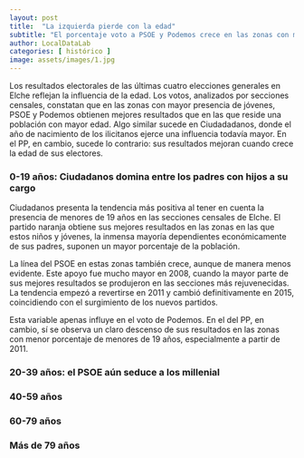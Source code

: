 ```yaml
---
layout: post
title:  "La izquierda pierde con la edad"
subtitle: "El porcentaje voto a PSOE y Podemos crece en las zonas con mayor número de jóvenes y desciende en las más envejecidas. Esta tendencia se mantiene, incluso con mayor claridad, en el caso de Ciudadanos; pero se invierte en los apoyos al PP"
author: LocalDataLab
categories: [ histórico ]
image: assets/images/1.jpg
---
```

Los resultados electorales de las últimas cuatro elecciones generales en Elche reflejan la influencia de la edad. Los votos, analizados por secciones censales, constatan que en las zonas con mayor presencia de jóvenes, PSOE y Podemos obtienen mejores resultados que en las que reside una población con mayor edad. Algo similar sucede en Ciudadadanos, donde el año de nacimiento de los ilicitanos ejerce una influencia todavía mayor. En el PP, en cambio, sucede lo contrario: sus resultados mejoran cuando crece la edad de sus electores.

### 0-19 años: Ciudadanos domina entre los padres con hijos a su cargo

<div class="flourish-embed" data-src="visualisation/290450"></div><script src="https://public.flourish.studio/resources/embed.js"></script>

Ciudadanos presenta la tendencia más positiva al tener en cuenta la presencia de menores de 19 años en las secciones censales de Elche. El partido naranja obtiene sus mejores resultados en las zonas en las que estos niños y jóvenes, la inmensa mayoría dependientes económicamente de sus padres, suponen un mayor porcentaje de la población.

La línea del PSOE en estas zonas también crece, aunque de manera menos evidente. Este apoyo fue mucho mayor en 2008, cuando la mayor parte de sus mejores resultados se produjeron en las secciones más rejuvenecidas. La tendencia empezó a revertirse en 2011 y cambió definitivamente en 2015, coincidiendo con el surgimiento de los nuevos partidos.

Esta variable apenas influye en el voto de Podemos. En el del PP, en cambio, sí se observa un claro descenso de sus resultados en las zonas con menor porcentaje de menores de 19 años, especialmente a partir de 2011.


### 20-39 años: el PSOE aún seduce a los millenial

<div class="flourish-embed" data-src="visualisation/297137"></div><script src="https://public.flourish.studio/resources/embed.js"></script>


### 40-59 años

<div class="flourish-embed" data-src="visualisation/297139"></div><script src="https://public.flourish.studio/resources/embed.js"></script>


### 60-79 años

<div class="flourish-embed" data-src="visualisation/297143"></div><script src="https://public.flourish.studio/resources/embed.js"></script>

### Más de 79 años

<p><div class="flourish-embed" data-src="visualisation/297168"></div><script src="https://public.flourish.studio/resources/embed.js"></script></p>